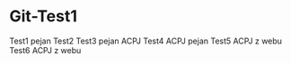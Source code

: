 # Git-Test1

Test1 pejan
Test2
Test3 pejan ACPJ
Test4 ACPJ pejan
Test5 ACPJ z webu
Test6 ACPJ z webu
